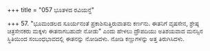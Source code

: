+++
title = "057 ಭೂತಳದ ರವಿಯನ್ತೆ"

+++
57. "ಭೂಮಂಡಲದ ಸೂರ್ಯನಂತೆ ಪ್ರಕಾಶಿಸುತ್ತಿರುವಾತನು ಕರ್ಣನು. ಈತನಿಗೆ ವೃಷಸೇನ, ಶ್ರೇಷ್ಠ ಚಿತ್ರಸೇನಕರು ಮಕ್ಕಳು ಈತನಾಗಬಹುದೇ ನೋಡು" ಎಂದು ಹೇಳಲು ದ್ರೌಪದಿಯು ಅತಿಶಯವಾದ ಮನಸ್ಸಿನ ಸ್ಥಿತಿಯಿಂದ ಸಂಬಂಧಭಾವದಲ್ಲಿ ಈತನನ್ನು ನೋಡಿದಳು. ನೋಡಿ ಕಣ್ಣುಗಳನ್ನು ಅತ್ತ ತಿರುಗಿಸಿದಳು.